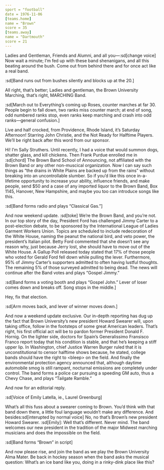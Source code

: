```yaml
---
sport = "football"
date = 1976-11-06
[teams.home]
name = "Brown"
score = 35
[teams.away]
name = "Dartmouth"
score = 21
---
```


Ladies and Gentleman, Friends and Alumni, and all you—:sd[change voice] Now wait a minute; I’m fed up with these band shenanigans, and all this beating around the bush. Come out from behind there and for once act like a real band.

:sd[Band runs out from bushes silently and blocks up at the 20.]

All right, that’s better; Ladies and gentleman, the Brown University Marching, that’s right, MARCHING Band.

:sd[March out to Everything’s coming up Roses, counter marches at far 30. People begin to fall down, two ranks miss counter march; at end of song, odd numbered ranks stop, even ranks keep marching and crash into odd ranks—general confusion.]

Live and half crocked, from Providence, Rhode Island, it’s Saturday Afternoon! Starring John Christie, and the Not Ready for Halftime Players. We’ll be right back after this word from our sponsor.

Hi! I’m Sally Struthers. Until recently, I had a voice that would summon dogs, shatter glass, and kill chickens. Then Frank Purdue enrolled me in :sd[chord] The Brown Band School of Announcing, not affiliated with the Brown Band or any other non-muscical organization. Now I can say such things as “the drains in White Plains are backed up from the rains” without breaking into an uncontrollable slumber. So if you’d like this once in-a-lifetime opportunity to increase your ability, influence friends, and make people, send $50 and a case of any imported liquor to the Brown Band, Box 1145, Hanover, New Hampshire, and maybe you too can introduce songs like this.

:sd[Band forms radio and plays “Classical Gas.”]

And now weekend update. :sd[toke] We’re the Brown Band, and you’re not. In our top story of the day, President Ford has challenged Jimmy Carter to a post-election debate, to be sponsored by the International League of Ladies Garment Workers Union. Topics are scheduled to include redecoration of the White House, naming the peanut the national bird, and veto power, the president’s Italian pilot. Betty Ford commented that she doesn’t see any reason why, just because Jerry lost, she should have to move out of the White House. A Gallup Poll released today stated that 17% of those people who voted for Gerald Ford fell down while pulling the lever. Furthermore, 95% of Jimmy Carter’s supporters admitted to often having lustful thoughts. The remaining 5% of those surveyed admitted to being dead. The news will continue after the Band votes and plays “Gospel Jimmy.”

:sd[Band forms a voting booth and plays “Gospel John.” Lever of loser comes down and breaks off. Song stops in the middle.]

Hey, fix that election.

:sd[Arm moves back, and lever of winner moves down.]

And now a weekend update exclusive. Our in-depth reporting has dug up the fact that Brown University’s new president Howard Swearer will, upon taking office, follow in the footsteps of some great American leaders. That’s right, his first official act will be to pardon former President Donald F. Hornig. On the lighter side, doctors for Spain’s Generalissimo Fransisco Franco report today that his condition is stable, and that he’s keeping a stiff upper lip. In Washington, chief Justice Warren Burger ruled that it is unconstitutional to censor halftime shows because, he stated, college bands should have the right to \<bleep\> on the field. And finally the environmental protection agency announced that, although daytime automobile smog is still rampant, nocturnal emissions are completely under control. The band forms a police car pursuing a speeding GM auto, thus a Chevy Chase, and plays “Tailgate Ramble.”

And now for an editorial reply.

:sd[Voice of Emily Latella, ie., Laurel Greenburg]

What’s all this fuss about a swearer coming to Brown. You’d think with that band down there, a little foul language wouldn’t make any difference. And besides:sd[interupted by normal voice] No, no that’s Brown’s new president Howard Swearer. :sd[Emily]: Well that’s different. Never mind. The band welcomes our new president in the tradition of the major Midwest marching musicians and does the impossible on the field.

:sd[Band forms “Brown” in script]

And now please rise, and join the band as we play the Brown University Alma Mater. Be back in hockey season when the band asks the musical question: What’s an ice band like you, doing in a rinky-dink place like this?
